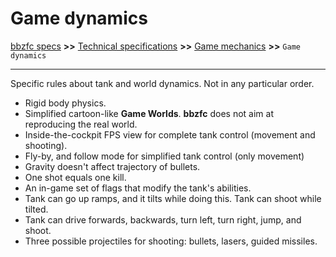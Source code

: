 # Game dynamics

[bbzfc specs](../bbzfc_specs.md) **>>** [Technical specifications](technical_specifications.md) **>>** [Game mechanics](game_mechanics.md) **>>** `Game dynamics`

---

Specific rules about tank and world dynamics. Not in any particular order.

- Rigid body physics.
- Simplified cartoon-like **Game Worlds**. **bbzfc** does not aim at reproducing the real world.
- Inside-the-cockpit FPS view for complete tank control (movement and shooting).
- Fly-by, and follow mode for simplified tank control (only movement)
- Gravity doesn't affect trajectory of bullets.
- One shot equals one kill.
- An in-game set of flags that modify the tank's abilities.
- Tank can go up ramps, and it tilts while doing this. Tank can shoot while tilted.
- Tank can drive forwards, backwards, turn left, turn right, jump, and shoot.
- Three possible projectiles for shooting: bullets, lasers, guided missiles.
